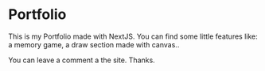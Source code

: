 # Portfolio

This is my Portfolio made with NextJS.
You can find some little features like: a memory game, a draw section made with canvas..

You can leave a comment a the site. Thanks.

